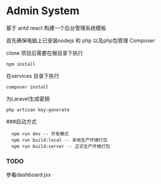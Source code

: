 # Admin System

基于 antd react 构建一个后台管理系统模板

首先确保电脑上已安装nodejs 和 php 以及php包管理  Composer

clone 项目后需要在根目录下执行

```
npm install
```

在services 目录下执行

```
composer install
```

为Laravel生成密钥

```
php artisan key:generate
```

###启动方式

```
  npm run dev -- 开发模式
  npm run build:local -- 本地生产环境打包
  npm run build:server -- 正式生产环境打包
```


### TODO

参看dashboard.jsx